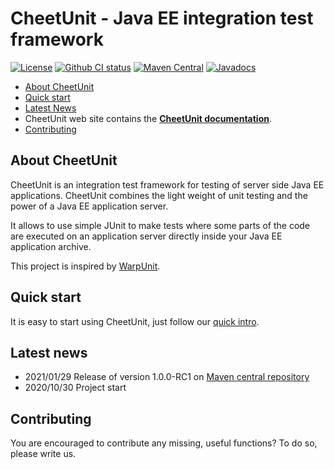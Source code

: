 # CheetUnit - Java EE integration test framework

[![License](https://img.shields.io/github/license/CheetUnit/CheetUnit)](https://www.apache.org/licenses/LICENSE-2.0.txt)
[![Github CI status](https://github.com/CheetUnit/CheetUnit/workflows/CI/badge.svg)](https://github.com/CheetUnit/CheetUnit/actions?query=workflow%3ACI)
[![Maven Central](https://maven-badges.herokuapp.com/maven-central/io.github.cheetunit/cheetunit-test/badge.svg)](https://maven-badges.herokuapp.com/maven-central/io.github.cheetunit/CheetUnit)
[![Javadocs](http://www.javadoc.io/badge/io.github.cheetunit/cheetunit-test.svg)](https://www.javadoc.io/doc/io.github.cheetunit/cheetunit-test/latest/index.html)

* [About CheetUnit](#about)
* [Quick start](#quickstart)
* [Latest News](#news)
* CheetUnit web site contains the [**CheetUnit documentation**](https://cheetunit.github.io/CheetUnit).
* [Contributing](#contributing)

## <a name="about" />About CheetUnit

CheetUnit is an integration test framework for testing of server side Java EE applications. CheetUnit combines the light
weight of unit testing and the power of a Java EE application server.

It allows to use simple JUnit to make tests where some parts of the code are executed on an application server directly
inside your Java EE application archive.

This project is inspired by [WarpUnit](https://github.com/dcm4che/WarpUnit).

## <a name="quickstart" />Quick start

It is easy to start using CheetUnit, just follow our [quick intro](https://cheetunit.github.io/CheetUnit/getting_started.html#quick-intro).

## <a name="news" />Latest news

- 2021/01/29 Release of version 1.0.0-RC1
  on [Maven central repository](https://search.maven.org/artifact/io.github.cheetunit/cheetunit-parent/1.0.0-RC1/pom)
- 2020/10/30 Project start

## <a name="contributing" />Contributing

You are encouraged to contribute any missing, useful functions? To do so, please write us.
